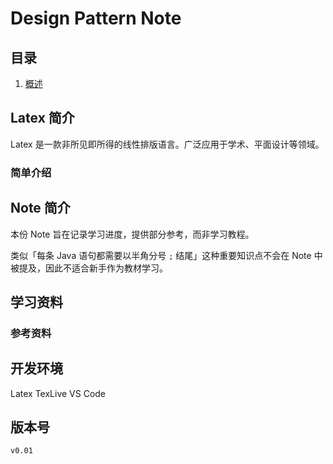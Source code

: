 # Design Pattern Note

## 目录

1. [概述](index/overview.md)

## Latex 简介

Latex 是一款非所见即所得的线性排版语言。广泛应用于学术、平面设计等领域。

### 简单介绍

## Note 简介

本份 Note 旨在记录学习进度，提供部分参考，而非学习教程。

类似「每条 Java 语句都需要以半角分号 `;` 结尾」这种重要知识点不会在 Note 中被提及，因此不适合新手作为教材学习。

## 学习资料

### 参考资料

## 开发环境

Latex
TexLive
VS Code

## 版本号

`v0.01`

